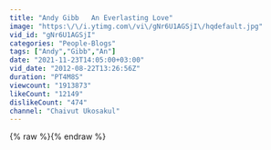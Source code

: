 ```yaml
---
title: "Andy Gibb   An Everlasting Love"
image: "https:\/\/i.ytimg.com\/vi\/gNr6U1AGSjI\/hqdefault.jpg"
vid_id: "gNr6U1AGSjI"
categories: "People-Blogs"
tags: ["Andy","Gibb","An"]
date: "2021-11-23T14:05:00+03:00"
vid_date: "2012-08-22T13:26:56Z"
duration: "PT4M8S"
viewcount: "1913873"
likeCount: "12149"
dislikeCount: "474"
channel: "Chaivut Ukosakul"
---
```

{% raw %}{% endraw %}
